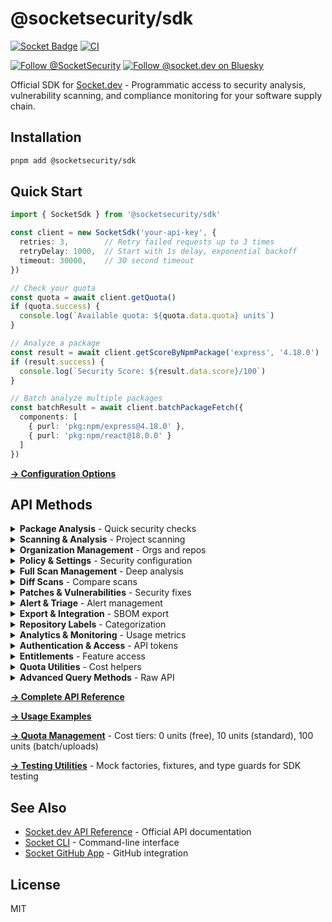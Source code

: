 # @socketsecurity/sdk

[![Socket Badge](https://socket.dev/api/badge/npm/package/@socketsecurity/sdk)](https://socket.dev/npm/package/@socketsecurity/sdk)
[![CI](https://github.com/SocketDev/socket-sdk-js/actions/workflows/ci.yml/badge.svg)](https://github.com/SocketDev/socket-sdk-js/actions/workflows/ci.yml)

[![Follow @SocketSecurity](https://img.shields.io/twitter/follow/SocketSecurity?style=social)](https://twitter.com/SocketSecurity)
[![Follow @socket.dev on Bluesky](https://img.shields.io/badge/Follow-@socket.dev-1DA1F2?style=social&logo=bluesky)](https://bsky.app/profile/socket.dev)

Official SDK for [Socket.dev](https://socket.dev/) - Programmatic access to security analysis, vulnerability scanning, and compliance monitoring for your software supply chain.

## Installation

```bash
pnpm add @socketsecurity/sdk
```

## Quick Start

```typescript
import { SocketSdk } from '@socketsecurity/sdk'

const client = new SocketSdk('your-api-key', {
  retries: 3,        // Retry failed requests up to 3 times
  retryDelay: 1000,  // Start with 1s delay, exponential backoff
  timeout: 30000,    // 30 second timeout
})

// Check your quota
const quota = await client.getQuota()
if (quota.success) {
  console.log(`Available quota: ${quota.data.quota} units`)
}

// Analyze a package
const result = await client.getScoreByNpmPackage('express', '4.18.0')
if (result.success) {
  console.log(`Security Score: ${result.data.score}/100`)
}

// Batch analyze multiple packages
const batchResult = await client.batchPackageFetch({
  components: [
    { purl: 'pkg:npm/express@4.18.0' },
    { purl: 'pkg:npm/react@18.0.0' }
  ]
})
```

**[→ Configuration Options](./docs/API.md#configuration)**

## API Methods

<details>
<summary><strong>Package Analysis</strong> - Quick security checks</summary>

`batchPackageFetch()` • `batchPackageStream()` • `getIssuesByNpmPackage()` • `getScoreByNpmPackage()`

[→ Documentation](./docs/API.md#package-analysis)
</details>

<details>
<summary><strong>Scanning & Analysis</strong> - Project scanning</summary>

`createDependenciesSnapshot()` • `createOrgFullScan()` • `createScanFromFilepaths()` • `getScan()` • `getScanList()` • `getSupportedScanFiles()`

[→ Documentation](./docs/API.md#scanning--analysis)
</details>

<details>
<summary><strong>Organization Management</strong> - Orgs and repos</summary>

`getOrganizations()` • `createOrgRepo()` • `getOrgRepo()` • `getOrgRepoList()` • `updateOrgRepo()` • `deleteOrgRepo()`

[→ Documentation](./docs/API.md#organization-management)
</details>

<details>
<summary><strong>Policy & Settings</strong> - Security configuration</summary>

`getOrgSecurityPolicy()` • `updateOrgSecurityPolicy()` • `getOrgLicensePolicy()` • `updateOrgLicensePolicy()` • `postSettings()`

[→ Documentation](./docs/API.md#policy--settings)
</details>

<details>
<summary><strong>Full Scan Management</strong> - Deep analysis</summary>

`getOrgFullScanList()` • `getOrgFullScanMetadata()` • `getOrgFullScanBuffered()` • `streamOrgFullScan()` • `deleteOrgFullScan()`

[→ Documentation](./docs/API.md#full-scan-management)
</details>

<details>
<summary><strong>Diff Scans</strong> - Compare scans</summary>

`createOrgDiffScanFromIds()` • `getDiffScanById()` • `listOrgDiffScans()` • `deleteOrgDiffScan()`

[→ Documentation](./docs/API.md#diff-scans)
</details>

<details>
<summary><strong>Patches & Vulnerabilities</strong> - Security fixes</summary>

`streamPatchesFromScan()` • `viewPatch()`

[→ Documentation](./docs/API.md#patches--vulnerabilities)
</details>

<details>
<summary><strong>Alert & Triage</strong> - Alert management</summary>

`getOrgTriage()` • `updateOrgAlertTriage()`

[→ Documentation](./docs/API.md#alert--triage)
</details>

<details>
<summary><strong>Export & Integration</strong> - SBOM export</summary>

`exportCDX()` • `exportSPDX()` • `searchDependencies()` • `uploadManifestFiles()`

[→ Documentation](./docs/API.md#export--integration)
</details>

<details>
<summary><strong>Repository Labels</strong> - Categorization</summary>

`createOrgRepoLabel()` • `getOrgRepoLabel()` • `getOrgRepoLabelList()` • `updateOrgRepoLabel()` • `deleteOrgRepoLabel()`

[→ Documentation](./docs/API.md#repository-labels)
</details>

<details>
<summary><strong>Analytics & Monitoring</strong> - Usage metrics</summary>

`getQuota()` • `getOrgAnalytics()` • `getRepoAnalytics()` • `getAuditLogEvents()`

[→ Documentation](./docs/API.md#analytics--monitoring)
</details>

<details>
<summary><strong>Authentication & Access</strong> - API tokens</summary>

`getAPITokens()` • `postAPIToken()` • `postAPITokensRotate()` • `postAPITokensRevoke()` • `postAPITokenUpdate()`

[→ Documentation](./docs/API.md#authentication--access)
</details>

<details>
<summary><strong>Entitlements</strong> - Feature access</summary>

`getEnabledEntitlements()` • `getEntitlements()`

[→ Documentation](./docs/API.md#entitlements)
</details>

<details>
<summary><strong>Quota Utilities</strong> - Cost helpers</summary>

`getQuotaCost()` • `getRequiredPermissions()` • `calculateTotalQuotaCost()` • `hasQuotaForMethods()` • `getMethodsByQuotaCost()` • `getMethodsByPermissions()` • `getQuotaUsageSummary()` • `getAllMethodRequirements()`

[→ Documentation](./docs/QUOTA.md)
</details>

<details>
<summary><strong>Advanced Query Methods</strong> - Raw API</summary>

`getApi()` • `sendApi()`

[→ Documentation](./docs/API.md#advanced-query-methods)
</details>

**[→ Complete API Reference](./docs/API.md)**

**[→ Usage Examples](./docs/EXAMPLES.md)**

**[→ Quota Management](./docs/QUOTA.md)** - Cost tiers: 0 units (free), 10 units (standard), 100 units (batch/uploads)

**[→ Testing Utilities](./docs/TESTING.md)** - Mock factories, fixtures, and type guards for SDK testing

## See Also

- [Socket.dev API Reference](https://docs.socket.dev/reference) - Official API documentation
- [Socket CLI](https://github.com/SocketDev/socket-cli-js) - Command-line interface
- [Socket GitHub App](https://github.com/apps/socket-security) - GitHub integration

## License

MIT
